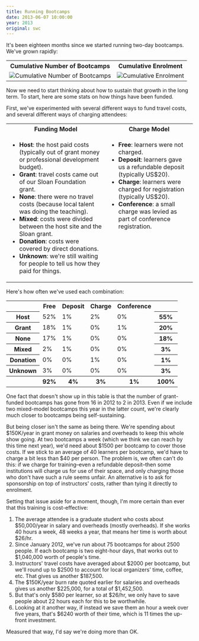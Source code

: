 ```yaml
---
title: Running Bootcamps
date: 2013-06-07 10:00:00
year: 2013
original: swc
---
```

<p>
  It's been eighteen months since we started running two-day bootcamps.
  We've grown rapidly:
</p>
<table>
  <tr>
    <th>Cumulative Number of Bootcamps</th>
    <th>Cumulative Enrolment</th>
  </tr>
  <tr>
    <td><img src="{{'/files/2013/06/bootcamps.png' | relative_url}}" alt="Cumulative Number of Bootcamps" /></td>
    <td><img src="{{'/files/2013/06/enrolment.png' | relative_url}}" alt="Cumulative Enrolment" /></td>
  </tr>
</table>
<p>
  Now we need to start thinking about how to sustain that growth in the long term.
  To start,
  here are some stats on how things have been funded.
</p>
<p>
  First,
  we've experimented with several different ways to fund travel costs,
  and several different ways of charging attendees:
</p>
<table>
  <tr>
    <th><strong>Funding Model</strong></th>
    <th><strong>Charge Model</strong></th>
  </tr>
  <tr>
    <td valign="top">
      <ul>
        <li><strong>Host</strong>: the host paid costs (typically out of grant money or professional development budget).</li>
        <li><strong>Grant</strong>: travel costs came out of our Sloan Foundation grant.</li>
        <li><strong>None</strong>: there were no travel costs (because local talent was doing the teaching).</li>
        <li><strong>Mixed</strong>: costs were divided between the host site and the Sloan grant.</li>
        <li><strong>Donation</strong>: costs were covered by direct donations.</li>
        <li><strong>Unknown</strong>: we're still waiting for people to tell us how they paid for things.</li>
      </ul>
    </td>
    <td valign="top">
      <ul>
        <li><strong>Free</strong>: learners were not charged.</li>
        <li><strong>Deposit</strong>: learners gave us a refundable deposit (typically US$20).</li>
        <li><strong>Charge</strong>: learners were charged for registration (typically US$20).</li>
        <li><strong>Conference</strong>: a small charge was levied as part of conference registration.</li>
      </ul>
    </td>
  </tr>
</table>
<p>
  Here's how often we've used each combination:
</p>
<table>
  <tr>
    <th></th>
    <th>Free</th>
    <th>Deposit</th>
    <th>Charge</th>
    <th>Conference</th>
    <th></th>
  </tr>
  <tr>
    <th>Host</th>
    <td>52%</td>
    <td>1%</td>
    <td>2%</td>
    <td>0%</td>
    <th>55%</th>
  </tr>
  <tr>
    <th>Grant</th>
    <td>18%</td>
    <td>1%</td>
    <td>0%</td>
    <td>1%</td>
    <th>20%</th>
  </tr>
  <tr>
    <th>None</th>
    <td>17%</td>
    <td>1%</td>
    <td>0%</td>
    <td>0%</td>
    <th>18%</th>
  </tr>
  <tr>
    <th>Mixed</th>
    <td>2%</td>
    <td>1%</td>
    <td>0%</td>
    <td>0%</td>
    <th>3%</th>
  </tr>
  <tr>
    <th>Donation</th>
    <td>0%</td>
    <td>0%</td>
    <td>1%</td>
    <td>0%</td>
    <th>1%</th>
  </tr>
  <tr>
    <th>Unknown</th>
    <td>3%</td>
    <td>0%</td>
    <td>0%</td>
    <td>0%</td>
    <th>3%</th>
  </tr>
  <tr>
    <th></th>
    <th>92%</th>
    <th>4%</th>
    <th>3%</th>
    <th>1%</th>
    <th>100%</th>
  </tr>
</table>
<p>
  One fact that doesn't show up in this table is that
  the number of grant-funded bootcamps has gone from 16 in 2012
  to 2 in 2013.
  Even if we include two mixed-model bootcamps this year in the latter count,
  we're clearly much closer to bootcamps being self-sustaining.
</p>
<p>
  But being closer isn't the same as being there.
  We're spending about $150K/year in grant money on salaries and overheads
  to keep this whole show going.
  At two bootcamps a week
  (which we think we can reach by this time next year),
  we'd need about $1500 per bootcamp to cover those costs.
  If we stick to an average of 40 learners per bootcamp,
  we'd have to charge a bit less than $40 per person.
  The problem is,
  we often can't do this:
  if we charge for training–even a refundable deposit–then
  some institutions will charge us for use of their space,
  and only charging those who don't have such a rule seems unfair.
  An alternative is to ask for sponsorship on top of instructors' costs,
  rather than tying it directly to enrolment.
</p>
<p>
  Setting that issue aside for a moment,
  though,
  I'm more certain than ever that this training is cost-effective:
</p>
<ol>
  <li>
    The average attendee is a graduate student who costs about $50,000/year in salary and overheads
    (mostly overheads).
    If she works 40 hours a week, 48 weeks a year, that means her time is worth about $26/hr.
  </li>
  <li>
    Since January 2012, we've run about 75 bootcamps for about 2500 people.
    If each bootcamp is two eight-hour days,
    that works out to $1,040,000 worth of people's time.
  </li>
  <li>
    Instructors' travel costs have averaged about $2000 per bootcamp,
    but we'll round up to $2500 to account for local organizers' time, coffee, etc.
    That gives us another $187,500.
  </li>
  <li>
    The $150K/year burn rate quoted earlier for salaries and overheads
    gives us another $225,000,
    for a total of $1,452,500.
  </li>
  <li>
    But that's only $580 per learner, so at $26/hr,
    we only have to save people about 22 hours each for this to be worthwhile.
  </li>
  <li>
    Looking at it another way,
    if instead we save them an hour a week over five years,
    that's $6240 worth of their time,
    which is 11 times the up-front investment.
  </li>
</ol>
<p>
  Measured that way,
  I'd say we're doing more than OK.
</p>
